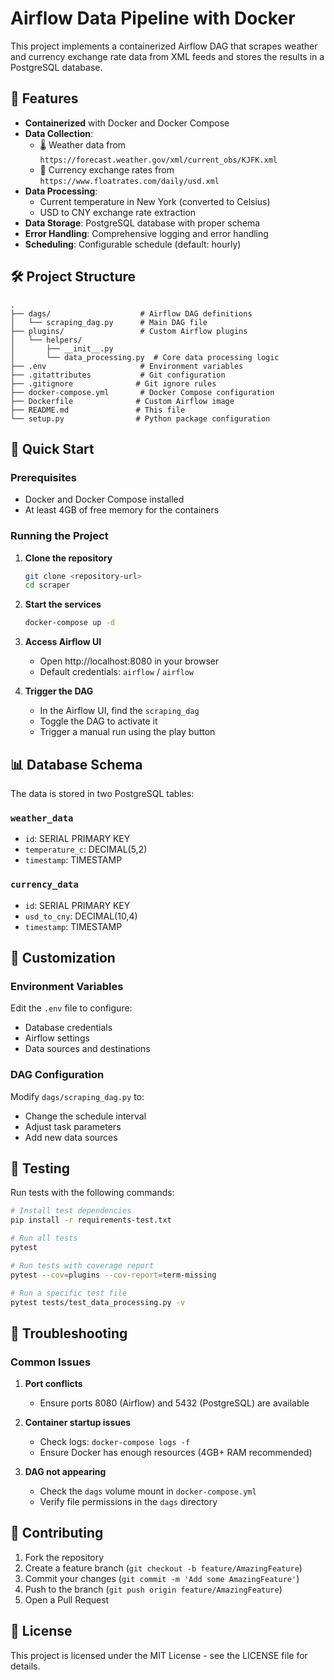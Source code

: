 # Airflow Data Pipeline with Docker

This project implements a containerized Airflow DAG that scrapes weather and currency exchange rate data from XML feeds and stores the results in a PostgreSQL database.

## 🚀 Features

- **Containerized** with Docker and Docker Compose
- **Data Collection**:
  - 🌡️ Weather data from `https://forecast.weather.gov/xml/current_obs/KJFK.xml`
  - 💱 Currency exchange rates from `https://www.floatrates.com/daily/usd.xml`
- **Data Processing**:
  - Current temperature in New York (converted to Celsius)
  - USD to CNY exchange rate extraction
- **Data Storage**: PostgreSQL database with proper schema
- **Error Handling**: Comprehensive logging and error handling
- **Scheduling**: Configurable schedule (default: hourly)

## 🛠️ Project Structure

```
.
├── dags/                    # Airflow DAG definitions
│   └── scraping_dag.py      # Main DAG file
├── plugins/                 # Custom Airflow plugins
│   └── helpers/
│       ├── __init__.py
│       └── data_processing.py  # Core data processing logic
├── .env                     # Environment variables
├── .gitattributes           # Git configuration
├── .gitignore              # Git ignore rules
├── docker-compose.yml       # Docker Compose configuration
├── Dockerfile              # Custom Airflow image
├── README.md               # This file
└── setup.py                # Python package configuration
```

## 🚀 Quick Start

### Prerequisites

- Docker and Docker Compose installed
- At least 4GB of free memory for the containers

### Running the Project

1. **Clone the repository**
   ```bash
   git clone <repository-url>
   cd scraper
   ```

2. **Start the services**
   ```bash
   docker-compose up -d
   ```

3. **Access Airflow UI**
   - Open http://localhost:8080 in your browser
   - Default credentials: `airflow` / `airflow`

4. **Trigger the DAG**
   - In the Airflow UI, find the `scraping_dag`
   - Toggle the DAG to activate it
   - Trigger a manual run using the play button

## 📊 Database Schema

The data is stored in two PostgreSQL tables:

### `weather_data`
- `id`: SERIAL PRIMARY KEY
- `temperature_c`: DECIMAL(5,2)
- `timestamp`: TIMESTAMP

### `currency_data`
- `id`: SERIAL PRIMARY KEY
- `usd_to_cny`: DECIMAL(10,4)
- `timestamp`: TIMESTAMP

## 🔧 Customization

### Environment Variables
Edit the `.env` file to configure:
- Database credentials
- Airflow settings
- Data sources and destinations

### DAG Configuration
Modify `dags/scraping_dag.py` to:
- Change the schedule interval
- Adjust task parameters
- Add new data sources

## 🧪 Testing

Run tests with the following commands:

```bash
# Install test dependencies
pip install -r requirements-test.txt

# Run all tests
pytest

# Run tests with coverage report
pytest --cov=plugins --cov-report=term-missing

# Run a specific test file
pytest tests/test_data_processing.py -v
```

## 🐛 Troubleshooting

### Common Issues

1. **Port conflicts**
   - Ensure ports 8080 (Airflow) and 5432 (PostgreSQL) are available

2. **Container startup issues**
   - Check logs: `docker-compose logs -f`
   - Ensure Docker has enough resources (4GB+ RAM recommended)

3. **DAG not appearing**
   - Check the `dags` volume mount in `docker-compose.yml`
   - Verify file permissions in the `dags` directory

## 🤝 Contributing

1. Fork the repository
2. Create a feature branch (`git checkout -b feature/AmazingFeature`)
3. Commit your changes (`git commit -m 'Add some AmazingFeature'`)
4. Push to the branch (`git push origin feature/AmazingFeature`)
5. Open a Pull Request

## 📄 License

This project is licensed under the MIT License - see the LICENSE file for details.
